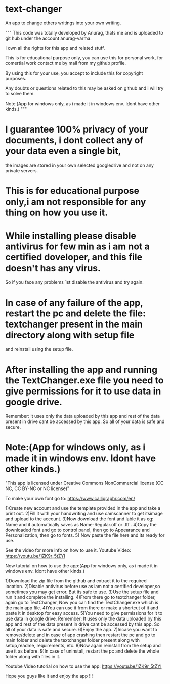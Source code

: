 # text-changer
An app to change others writings into your own writing.


"""
This code was totally developed by Anurag, thats me and is uploaded to git hub under the account anurag-varma.


I own all the rights for this app and related stuff.


This is for educational purpose only, you can use this for personal work,
for comertial work contact me by mail from my github profile.


By using this for your use, you accept to include this for copyright purposes.


Any doubts or questions related to this may be asked on github and i will try to solve them.

Note:(App for windows only, as i made it in windows env. Idont have other kinds.)
"""

# I guarantee 100% privacy of your documents, i dont collect any of your data even a single bit, 
  the images are stored in your own selected googledrive and not on any private servers.

# This is for educational purpose only,i am not responsible for any thing on how you use it.

# While installing please disable antivirus for few min as i am not a certified doveloper, and this file doesn't has any virus.
  So if you face any problems 1st disable the antivirus and try again.

# In case of any failure of the app, restart the pc and delete the file: textchanger present in the main directory along with setup file 
  and reinstall using the setup file.

# After installing the app and running the TextChanger.exe file you need to give permissions for it to use data in google drive.
  Remember: It uses only the data uploaded by this app and rest of the data present in drive cant be accessed by this app.
  So all of your data is safe and secure.

# Note:(App for windows only, as i made it in windows env. Idont have other kinds.)


"This app is licensed under Creative Commons NonCommercial license (CC NC, CC BY-NC or NC license)"

To make your own font go to: https://www.calligraphr.com/en/

1)Create new account and use the template provided in the app and take a print out.
2)Fill it with your handwriting and use camscanner to get itsimage and upload to the account.
3)Now download the font and lable it as eg: Name and it automatically saves as Name-Regular.otf  or .ttf .
4)Copy the downloaded font and go to control panel, then go to Appearance and Personalization, then go to fonts.
5) Now paste the file here and its ready for use.

See the video for more info on how to use it.
Youtube Video:
https://youtu.be/1ZK9r_5tZYI


Now tutorial on how to use the app:(App for windows only, as i made it in windows env. Idont have other kinds.)

1)Download the zip file from the github and extract it to the required location.
2)Disable antivirus before use as iam not a certified developer,so sometimes you may get error. But its safe to use.
3)Use the setup file and run it and complete the installing.
4)From there go to textchanger folder, again go to TextChanger, Now you can find the TextChanger.exe which is the main app file.
4)You can use it from there or make a shortcut of it and paste it in desktop for easy access.
5)You need to give permissions for it to use data in google drive.
  Remember: It uses only the data uploaded by this app and rest of the data present in drive cant be accessed by this app.
  So all of your data is safe and secure.
6)Enjoy the app.
7)Incase you want to remove/delete and in case of app crashing then restart the pc 
  and go to main folder and delete the textchanger folder present along with setup,readme, requirements, etc.
8)Now again reinstall from the setup and use it as before.
9)In case of uninstall, restart the pc and delete the whole folder along with files in it.


Youtube Video tutorial on how to use the app:
https://youtu.be/1ZK9r_5tZYI


Hope you guys like it and enjoy the app !!!
